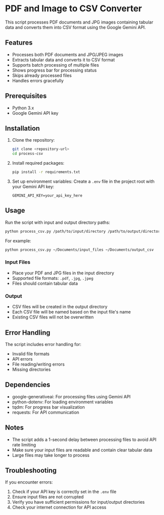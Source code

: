 # PDF and Image to CSV Converter

This script processes PDF documents and JPG images containing tabular data and converts them into CSV format using the Google Gemini API.

## Features

- Processes both PDF documents and JPG/JPEG images
- Extracts tabular data and converts it to CSV format
- Supports batch processing of multiple files
- Shows progress bar for processing status
- Skips already processed files
- Handles errors gracefully

## Prerequisites

- Python 3.x
- Google Gemini API key

## Installation

1. Clone the repository:
   ```bash
   git clone <repository-url>
   cd process-csv
   ```

2. Install required packages:
   ```bash
   pip install -r requirements.txt
   ```

3. Set up environment variables:
   Create a `.env` file in the project root with your Gemini API key:
   ```
   GEMINI_API_KEY=your_api_key_here
   ```

## Usage

Run the script with input and output directory paths:

```bash
python process_csv.py /path/to/input/directory /path/to/output/directory
```

For example:
```bash
python process_csv.py ~/Documents/input_files ~/Documents/output_csv
```

### Input Files
- Place your PDF and JPG files in the input directory
- Supported file formats: `.pdf`, `.jpg`, `.jpeg`
- Files should contain tabular data

### Output
- CSV files will be created in the output directory
- Each CSV file will be named based on the input file's name
- Existing CSV files will not be overwritten

## Error Handling

The script includes error handling for:
- Invalid file formats
- API errors
- File reading/writing errors
- Missing directories

## Dependencies

- google-generativeai: For processing files using Gemini API
- python-dotenv: For loading environment variables
- tqdm: For progress bar visualization
- requests: For API communication

## Notes

- The script adds a 1-second delay between processing files to avoid API rate limiting
- Make sure your input files are readable and contain clear tabular data
- Large files may take longer to process

## Troubleshooting

If you encounter errors:
1. Check if your API key is correctly set in the `.env` file
2. Ensure input files are not corrupted
3. Verify you have sufficient permissions for input/output directories
4. Check your internet connection for API access
